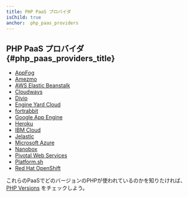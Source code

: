 ```yaml
---
title: PHP PaaS プロバイダ
isChild: true
anchor:  php_paas_providers
---
```


## PHP PaaS プロバイダ {#php_paas_providers_title}

* [AppFog](https://www.ctl.io/appfog/)
* [Amezmo](https://www.amezmo.com)
* [AWS Elastic Beanstalk](https://aws.amazon.com/elasticbeanstalk/)
* [Cloudways](https://www.cloudways.com/)
* [Divio](https://www.divio.com/php/)
* [Engine Yard Cloud](https://www.engineyard.com/)
* [fortrabbit](https://www.fortrabbit.com/)
* [Google App Engine](https://cloud.google.com/appengine/docs/php/)
* [Heroku](https://devcenter.heroku.com/categories/php-support)
* [IBM Cloud](https://console.bluemix.net/docs/runtimes/php/getting-started.html#getting_started)
* [Jelastic](https://jelastic.com/)
* [Microsoft Azure](https://azure.microsoft.com/)
* [Nanobox](https://nanobox.io/)
* [Pivotal Web Services](https://run.pivotal.io/)
* [Platform.sh](https://platform.sh/)
* [Red Hat OpenShift](https://www.openshift.com/)

これらのPaaSでどのバージョンのPHPが使われているのかを知りたければ、[PHP Versions](http://phpversions.info/paas-hosting/)
をチェックしよう。

